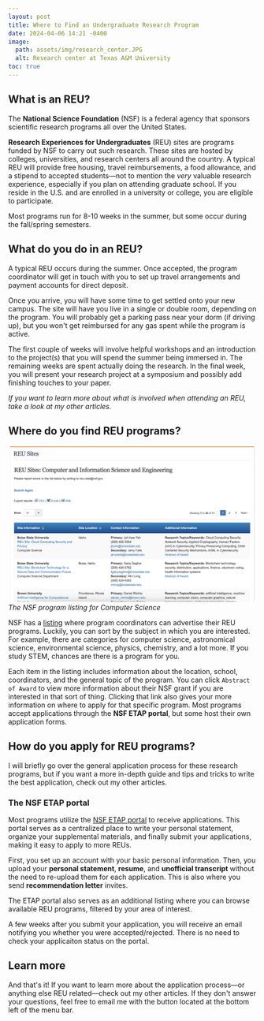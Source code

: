 ```yaml
---
layout: post
title: Where to Find an Undergraduate Research Program
date: 2024-04-06 14:21 -0400
image:
  path: assets/img/research_center.JPG
  alt: Research center at Texas A&M University
toc: true
---
```


## What is an **REU**?

The **National Science Foundation** (NSF) is a federal agency that sponsors scientific research programs all over the United States.

**Research Experiences for Undergraduates** (REU) sites are programs funded by NSF to carry out such research. These sites are hosted by colleges, universities, and research centers all around the country. A typical REU will provide free housing, travel reimbursements, a food allowance, and a stipend to accepted students—not to mention the _very_ valuable research experience, especially if you plan on attending graduate school. If you reside in the U.S. and are enrolled in a university or college, you are eligible to participate.

Most programs run for 8-10 weeks in the summer, but some occur during the fall/spring semesters.

## What do you do in an REU?

A typical REU occurs during the summer. Once accepted, the program coordinator will get in touch with you to set up travel arrangements and payment accounts for direct deposit.

Once you arrive, you will have some time to get settled onto your new campus. The site will have you live in a single or double room, depending on the program. You will probably get a parking pass near your dorm (if driving up), but you won't get reimbursed for any gas spent while the program is active.

The first couple of weeks will involve helpful workshops and an introduction to the project(s) that you will spend the summer being immersed in. The remaining weeks are spent actually doing the research. In the final week, you will present your research project at a symposium and possibly add finishing touches to your paper.

_If you want to learn more about what is involved when attending an REU, take a look at my other articles._

## Where do you find REU programs?

![The NSF program listing for Computer Science](assets/img/nsf_listing.png)
_The NSF program listing for Computer Science_

NSF has a [listing](https://www.nsf.gov/crssprgm/reu/reu_search.jsp) where program coordinators can advertise their REU programs. Luckily, you can sort by the subject in which you are interested. For example, there are categories for computer science, astronomical science, environmental science, physics, chemistry, and a lot more. If you study STEM, chances are there is a program for you.

Each item in the listing includes information about the location, school, coordinators, and the general topic of the program. You can click `Abstract of Award` to view more information about their NSF grant if you are interested in that sort of thing. Clicking that link also gives your more information on where to apply for that specific program. Most programs accept applications through the **NSF ETAP portal**, but some host their own application forms.

## How do you apply for REU programs?

I will briefly go over the general application process for these research programs, but if you want a more in-depth guide and tips and tricks to write the best application, check out my other articles.

### The NSF ETAP portal

Most programs utilize the [NSF ETAP portal](https://etap.nsf.gov/) to receive applications. This portal serves as a centralized place to write your personal statement, organize your supplemental materials, and finally submit your applications, making it easy to apply to more REUs.

First, you set up an account with your basic personal information. Then, you upload your **personal statement**, **resume**, and **unofficial transcript** without the need to re-upload them for each application. This is also where you send **recommendation letter** invites.

The ETAP portal also serves as an additional listing where you can browse available REU programs, filtered by your area of interest.

A few weeks after you submit your application, you will receive an email notifying you whether you were accepted/rejected. There is no need to check your applicaiton status on the portal.

## Learn more

And that's it! If you want to learn more about the application process—or anything else REU related—check out my other articles. If they don't answer your questions, feel free to email me with the button located at the bottom left of the menu bar.
